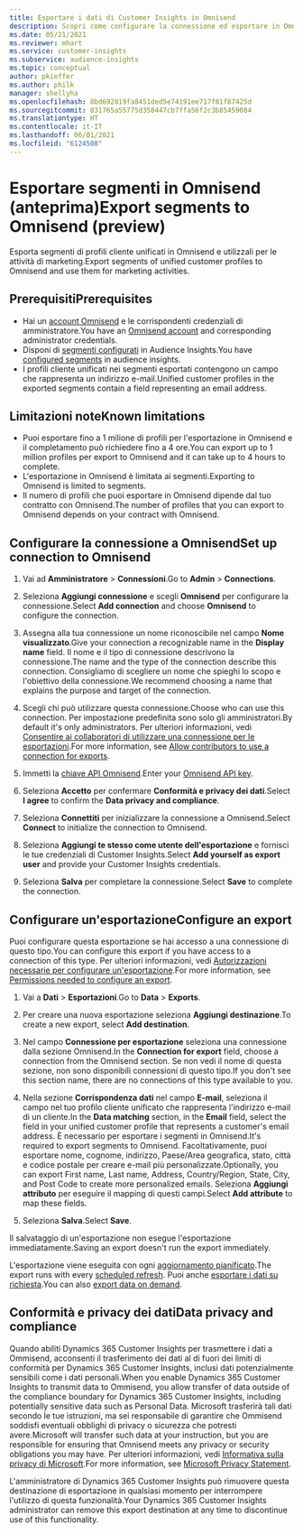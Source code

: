 ```yaml
---
title: Esportare i dati di Customer Insights in Omnisend
description: Scopri come configurare la connessione ed esportare in Omnisend.
ms.date: 05/21/2021
ms.reviewer: mhart
ms.service: customer-insights
ms.subservice: audience-insights
ms.topic: conceptual
author: pkieffer
ms.author: philk
manager: shellyha
ms.openlocfilehash: 8bd692819fa8451ded5e74191ee717f81f87425d
ms.sourcegitcommit: 831765a55775d358447cb7ffa56f2c3b85459084
ms.translationtype: HT
ms.contentlocale: it-IT
ms.lasthandoff: 06/01/2021
ms.locfileid: "6124508"
---
```

# <a name="export-segments-to-omnisend-preview"></a><span data-ttu-id="9060f-103">Esportare segmenti in Omnisend (anteprima)</span><span class="sxs-lookup"><span data-stu-id="9060f-103">Export segments to Omnisend (preview)</span></span>

<span data-ttu-id="9060f-104">Esporta segmenti di profili cliente unificati in Omnisend e utilizzali per le attività di marketing.</span><span class="sxs-lookup"><span data-stu-id="9060f-104">Export segments of unified customer profiles to Omnisend and use them for marketing activities.</span></span>

## <a name="prerequisites"></a><span data-ttu-id="9060f-105">Prerequisiti</span><span class="sxs-lookup"><span data-stu-id="9060f-105">Prerequisites</span></span>

-   <span data-ttu-id="9060f-106">Hai un [account Omnisend](https://www.omnisend.com/) e le corrispondenti credenziali di amministratore.</span><span class="sxs-lookup"><span data-stu-id="9060f-106">You have an [Omnisend account](https://www.omnisend.com/) and corresponding administrator credentials.</span></span>
-   <span data-ttu-id="9060f-107">Disponi di [segmenti configurati](segments.md) in Audience Insights.</span><span class="sxs-lookup"><span data-stu-id="9060f-107">You have [configured segments](segments.md) in audience insights.</span></span>
-   <span data-ttu-id="9060f-108">I profili cliente unificati nei segmenti esportati contengono un campo che rappresenta un indirizzo e-mail.</span><span class="sxs-lookup"><span data-stu-id="9060f-108">Unified customer profiles in the exported segments contain a field representing an email address.</span></span>

## <a name="known-limitations"></a><span data-ttu-id="9060f-109">Limitazioni note</span><span class="sxs-lookup"><span data-stu-id="9060f-109">Known limitations</span></span>

- <span data-ttu-id="9060f-110">Puoi esportare fino a 1 milione di profili per l'esportazione in Omnisend e il completamento può richiedere fino a 4 ore.</span><span class="sxs-lookup"><span data-stu-id="9060f-110">You can export up to 1 million profiles per export to Omnisend and it can take up to 4 hours to complete.</span></span>
- <span data-ttu-id="9060f-111">L'esportazione in Omnisend è limitata ai segmenti.</span><span class="sxs-lookup"><span data-stu-id="9060f-111">Exporting to Omnisend is limited to segments.</span></span>
- <span data-ttu-id="9060f-112">Il numero di profili che puoi esportare in Omnisend dipende dal tuo contratto con Omnisend.</span><span class="sxs-lookup"><span data-stu-id="9060f-112">The number of profiles that you can export to Omnisend depends on your contract with Omnisend.</span></span>

## <a name="set-up-connection-to-omnisend"></a><span data-ttu-id="9060f-113">Configurare la connessione a Omnisend</span><span class="sxs-lookup"><span data-stu-id="9060f-113">Set up connection to Omnisend</span></span>

1. <span data-ttu-id="9060f-114">Vai ad **Amministratore** > **Connessioni**.</span><span class="sxs-lookup"><span data-stu-id="9060f-114">Go to **Admin** > **Connections**.</span></span>

1. <span data-ttu-id="9060f-115">Seleziona **Aggiungi connessione** e scegli **Omnisend** per configurare la connessione.</span><span class="sxs-lookup"><span data-stu-id="9060f-115">Select **Add connection** and choose **Omnisend** to configure the connection.</span></span>

1. <span data-ttu-id="9060f-116">Assegna alla tua connessione un nome riconoscibile nel campo **Nome visualizzato**.</span><span class="sxs-lookup"><span data-stu-id="9060f-116">Give your connection a recognizable name in the **Display name** field.</span></span> <span data-ttu-id="9060f-117">Il nome e il tipo di connessione descrivono la connessione.</span><span class="sxs-lookup"><span data-stu-id="9060f-117">The name and the type of the connection describe this connection.</span></span> <span data-ttu-id="9060f-118">Consigliamo di scegliere un nome che spieghi lo scopo e l'obiettivo della connessione.</span><span class="sxs-lookup"><span data-stu-id="9060f-118">We recommend choosing a name that explains the purpose and target of the connection.</span></span>

1. <span data-ttu-id="9060f-119">Scegli chi può utilizzare questa connessione.</span><span class="sxs-lookup"><span data-stu-id="9060f-119">Choose who can use this connection.</span></span> <span data-ttu-id="9060f-120">Per impostazione predefinita sono solo gli amministratori.</span><span class="sxs-lookup"><span data-stu-id="9060f-120">By default it's only administrators.</span></span> <span data-ttu-id="9060f-121">Per ulteriori informazioni, vedi [Consentire ai collaboratori di utilizzare una connessione per le esportazioni](connections.md#allow-contributors-to-use-a-connection-for-exports).</span><span class="sxs-lookup"><span data-stu-id="9060f-121">For more information, see [Allow contributors to use a connection for exports](connections.md#allow-contributors-to-use-a-connection-for-exports).</span></span>

1. <span data-ttu-id="9060f-122">Immetti la [chiave API Omnisend](https://support.omnisend.com/en/articles/1061890-generating-api-key).</span><span class="sxs-lookup"><span data-stu-id="9060f-122">Enter your [Omnisend API key](https://support.omnisend.com/en/articles/1061890-generating-api-key).</span></span>

1. <span data-ttu-id="9060f-123">Seleziona **Accetto** per confermare **Conformità e privacy dei dati**.</span><span class="sxs-lookup"><span data-stu-id="9060f-123">Select **I agree** to confirm the **Data privacy and compliance**.</span></span>

1. <span data-ttu-id="9060f-124">Seleziona **Connettiti** per inizializzare la connessione a Omnisend.</span><span class="sxs-lookup"><span data-stu-id="9060f-124">Select **Connect** to initialize the connection to Omnisend.</span></span>

1. <span data-ttu-id="9060f-125">Seleziona **Aggiungi te stesso come utente dell'esportazione** e fornisci le tue credenziali di Customer Insights.</span><span class="sxs-lookup"><span data-stu-id="9060f-125">Select **Add yourself as export user** and provide your Customer Insights credentials.</span></span>

1. <span data-ttu-id="9060f-126">Seleziona **Salva** per completare la connessione.</span><span class="sxs-lookup"><span data-stu-id="9060f-126">Select **Save** to complete the connection.</span></span>

## <a name="configure-an-export"></a><span data-ttu-id="9060f-127">Configurare un'esportazione</span><span class="sxs-lookup"><span data-stu-id="9060f-127">Configure an export</span></span>

<span data-ttu-id="9060f-128">Puoi configurare questa esportazione se hai accesso a una connessione di questo tipo.</span><span class="sxs-lookup"><span data-stu-id="9060f-128">You can configure this export if you have access to a connection of this type.</span></span> <span data-ttu-id="9060f-129">Per ulteriori informazioni, vedi [Autorizzazioni necessarie per configurare un'esportazione](export-destinations.md#set-up-a-new-export).</span><span class="sxs-lookup"><span data-stu-id="9060f-129">For more information, see [Permissions needed to configure an export](export-destinations.md#set-up-a-new-export).</span></span>

1. <span data-ttu-id="9060f-130">Vai a **Dati** > **Esportazioni**.</span><span class="sxs-lookup"><span data-stu-id="9060f-130">Go to **Data** > **Exports**.</span></span>

1. <span data-ttu-id="9060f-131">Per creare una nuova esportazione seleziona **Aggiungi destinazione**.</span><span class="sxs-lookup"><span data-stu-id="9060f-131">To create a new export, select **Add destination**.</span></span>

1. <span data-ttu-id="9060f-132">Nel campo **Connessione per esportazione** seleziona una connessione dalla sezione Omnisend.</span><span class="sxs-lookup"><span data-stu-id="9060f-132">In the **Connection for export** field, choose a connection from the Omnisend section.</span></span> <span data-ttu-id="9060f-133">Se non vedi il nome di questa sezione, non sono disponibili connessioni di questo tipo.</span><span class="sxs-lookup"><span data-stu-id="9060f-133">If you don't see this section name, there are no connections of this type available to you.</span></span>

1. <span data-ttu-id="9060f-134">Nella sezione **Corrispondenza dati** nel campo **E-mail**, seleziona il campo nel tuo profilo cliente unificato che rappresenta l'indirizzo e-mail di un cliente.</span><span class="sxs-lookup"><span data-stu-id="9060f-134">In the **Data matching** section, in the **Email** field, select the field in your unified customer profile that represents a customer's email address.</span></span> <span data-ttu-id="9060f-135">È necessario per esportare i segmenti in Omnisend.</span><span class="sxs-lookup"><span data-stu-id="9060f-135">It's required to export segments to Omnisend.</span></span> <span data-ttu-id="9060f-136">Facoltativamente, puoi esportare nome, cognome, indirizzo, Paese/Area geografica, stato, città e codice postale per creare e-mail più personalizzate.</span><span class="sxs-lookup"><span data-stu-id="9060f-136">Optionally, you can export First name, Last name, Address, Country/Region, State, City, and Post Code to create more personalized emails.</span></span> <span data-ttu-id="9060f-137">Seleziona **Aggiungi attributo** per eseguire il mapping di questi campi.</span><span class="sxs-lookup"><span data-stu-id="9060f-137">Select **Add attribute** to map these fields.</span></span>

1. <span data-ttu-id="9060f-138">Seleziona **Salva**.</span><span class="sxs-lookup"><span data-stu-id="9060f-138">Select **Save**.</span></span>

<span data-ttu-id="9060f-139">Il salvataggio di un'esportazione non esegue l'esportazione immediatamente.</span><span class="sxs-lookup"><span data-stu-id="9060f-139">Saving an export doesn't run the export immediately.</span></span>

<span data-ttu-id="9060f-140">L'esportazione viene eseguita con ogni [aggiornamento pianificato](system.md#schedule-tab).</span><span class="sxs-lookup"><span data-stu-id="9060f-140">The export runs with every [scheduled refresh](system.md#schedule-tab).</span></span> <span data-ttu-id="9060f-141">Puoi anche [esportare i dati su richiesta](export-destinations.md#run-exports-on-demand).</span><span class="sxs-lookup"><span data-stu-id="9060f-141">You can also [export data on demand](export-destinations.md#run-exports-on-demand).</span></span> 


## <a name="data-privacy-and-compliance"></a><span data-ttu-id="9060f-142">Conformità e privacy dei dati</span><span class="sxs-lookup"><span data-stu-id="9060f-142">Data privacy and compliance</span></span>

<span data-ttu-id="9060f-143">Quando abiliti Dynamics 365 Customer Insights per trasmettere i dati a Ommisend, acconsenti il trasferimento dei dati al di fuori dei limiti di conformità per Dynamics 365 Customer Insights, inclusi dati potenzialmente sensibili come i dati personali.</span><span class="sxs-lookup"><span data-stu-id="9060f-143">When you enable Dynamics 365 Customer Insights to transmit data to Ommisend, you allow transfer of data outside of the compliance boundary for Dynamics 365 Customer Insights, including potentially sensitive data such as Personal Data.</span></span> <span data-ttu-id="9060f-144">Microsoft trasferirà tali dati secondo le tue istruzioni, ma sei responsabile di garantire che Ommisend soddisfi eventuali obblighi di privacy o sicurezza che potresti avere.</span><span class="sxs-lookup"><span data-stu-id="9060f-144">Microsoft will transfer such data at your instruction, but you are responsible for ensuring that Omnisend meets any privacy or security obligations you may have.</span></span> <span data-ttu-id="9060f-145">Per ulteriori informazioni, vedi [Informativa sulla privacy di Microsoft](https://go.microsoft.com/fwlink/?linkid=396732).</span><span class="sxs-lookup"><span data-stu-id="9060f-145">For more information, see [Microsoft Privacy Statement](https://go.microsoft.com/fwlink/?linkid=396732).</span></span>

<span data-ttu-id="9060f-146">L'amministratore di Dynamics 365 Customer Insights può rimuovere questa destinazione di esportazione in qualsiasi momento per interrompere l'utilizzo di questa funzionalità.</span><span class="sxs-lookup"><span data-stu-id="9060f-146">Your Dynamics 365 Customer Insights administrator can remove this export destination at any time to discontinue use of this functionality.</span></span>
